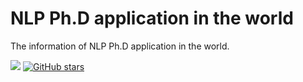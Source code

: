 # NLP Ph.D application in the world
The information of NLP Ph.D application in the world.

![](https://img.shields.io/badge/build-welcome%20to%20contribute!-blue) [![GitHub stars](https://img.shields.io/github/stars/RZFan525/NLP-PhD-Application-In-The-World)](https://github.com/RZFan525/NLP-PhD-Application-In-The-World/stargazers)
